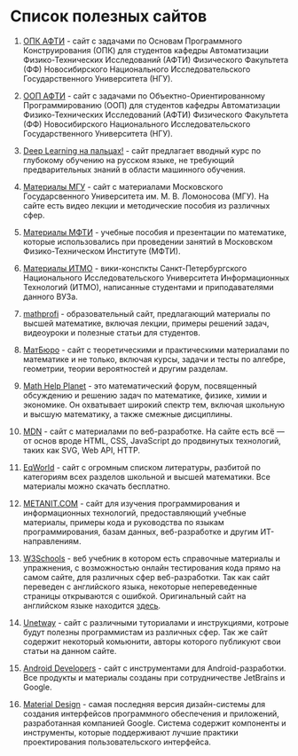 # Список полезных сайтов

1. [ОПК АФТИ](https://opk.afti.ru/) - cайт с задачами по Основам Программного Конструирования (ОПК)
   для студентов кафедры Автоматизации Физико-Технических Исследований (АФТИ) Физического Факультета
   (ФФ) Новосибирского Национального Исследовательского Государственного Университета (НГУ).

2. [ООП АФТИ](https://oop.afti.ru/) - cайт с задачами по Объектно-Ориентированному Программированию
   (ООП) для студентов кафедры Автоматизации Физико-Технических Исследований (АФТИ) Физического
   Факультета (ФФ) Новосибирского Национального Исследовательского Государственного Университета
   (НГУ).

3. [Deep Learning на пальцах!](https://dlcourse.ai/) - сайт предлагает вводный курс по глубокому
   обучению на русском языке, не требующий предварительных знаний в области машинного обучения.

4. [Материалы МГУ](https://teach-in.ru/) - сайт с материалами Московского Государсвенного Университета
   им. М. В. Ломоносова (МГУ). На сайте есть видео лекции и методические пособия из различных сфер.

5. [Материалы МФТИ](https://resolventa.ru/uchebnie-posobiya-dlya-studentov/mfti-math-distant) - учебные
   пособия и презентации по математике, которые использовались при проведении занятий в Московском
   Физико-Техническом Институте (МФТИ).

6. [Материалы ИТМО](https://neerc.ifmo.ru/wiki/) - вики-конспкты Санкт-Петербургского Национального
   Исследовательского Университета Информационных Технологий (ИТМО), написанные студентами и
   приподавателями данного ВУЗа.

7. [mathprofi](http://mathprofi.ru/) - образовательный сайт, предлагающий материалы по высшей математике,
   включая лекции, примеры решений задач, видеоуроки и полезные статьи для студентов.

8. [МатБюро](https://www.matburo.ru/) - сайт с теоретическими и практическими материалами по математике
   и не только, включая курсы, задачи и тесты по алгебре, геометрии, теории вероятностей и другим
   разделам.

9. [Math Help Planet](https://mathhelpplanet.com/) - это математический форум, посвященный обсуждению
   и решению задач по математике, физике, химии и экономике. Он охватывает широкий спектр тем, включая
   школьную и высшую математику, а также смежные дисциплины.

10. [MDN](https://developer.mozilla.org/) - сайт с материалами по веб-разработке. На сайте есть всё — от
    основ вроде HTML, CSS, JavaScript до продвинутых технологий, таких как SVG, Web API, HTTP.

11. [EqWorld](https://eqworld.ipmnet.ru/) - сайт с огромным списком литературы, разбитой по категориям
    всех разделов школьной и высшей математики. Все материалы можно скачать бесплатно.

12. [METANIT.COM](https://metanit.com/) - сайт для изучения программирования и информационных технологий,
    предоставляющий учебные материалы, примеры кода и руководства по языкам программирования, базам
    данных, веб-разработке и другим ИТ-направлениям.

13. [W3Schools](https://www.schoolsw3.com/) - веб учебник в котором есть справочные материалы и упражнения,
    с возможностью онлайн тестирования кода прямо на самом сайте, для различных сфер веб-разработки. Так
    как сайт переведен с английского языка, некоторые непереведенные страницы открываются с ошибкой.
    Оригинальный сайт на английском языке находится [здесь](https://www.w3schools.com/).

14. [Unetway](https://unetway.com/) - сайт с различными туториалами и инструкциями, котроые будут полезны
    программистам из различных сфер. Так же сайт содержит некоторый комьюнити, авторы которого публикуют
    свои статьи на данном сайте.

15. [Android Developers](https://developer.android.com/) - сайт с инструментами для Android-разработки.
    Все продукты и материалы созданы при сотрудничестве JetBrains и Google.

16. [Material Design](https://m3.material.io/) - самая последняя версия дизайн-системы для создания
    интерфейсов программного обеспечения и приложений, разработанная компанией Google. Система содержит
    компоненты и инструменты, которые поддерживают лучшие практики проектирования пользовательского
    интерфейса.
